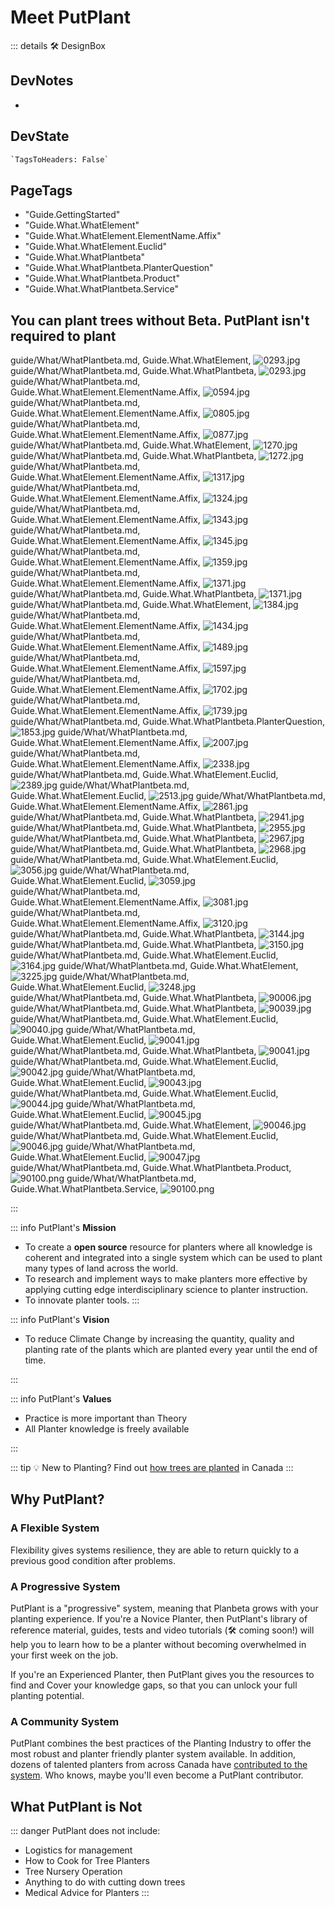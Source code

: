 # <eco>Meet PutPlant</eco>

::: details 🛠 <dev>DesignBox</dev>

## DevNotes

-

## DevState

```py
`TagsToHeaders: False`
```

<h2>PageTags</h2>

- "Guide.GettingStarted"
- "Guide.What.WhatElement"
- "Guide.What.WhatElement.ElementName.Affix"
- "Guide.What.WhatElement.Euclid"
- "Guide.What.WhatPlantbeta"
- "Guide.What.WhatPlantbeta.PlanterQuestion"
- "Guide.What.WhatPlantbeta.Product"
- "Guide.What.WhatPlantbeta.Service"

## You can plant trees without Beta. PutPlant isn't required to plant

guide/What/WhatPlantbeta.md, <dev>Guide.What.WhatElement</dev>, ![0293.jpg](/PaperPhoto/0293.jpg)
guide/What/WhatPlantbeta.md, <dev>Guide.What.WhatPlantbeta</dev>, ![0293.jpg](/PaperPhoto/0293.jpg)
guide/What/WhatPlantbeta.md, <dev>Guide.What.WhatElement.ElementName.Affix</dev>, ![0594.jpg](/PaperPhoto/0594.jpg)
guide/What/WhatPlantbeta.md, <dev>Guide.What.WhatElement.ElementName.Affix</dev>, ![0805.jpg](/PaperPhoto/0805.jpg)
guide/What/WhatPlantbeta.md, <dev>Guide.What.WhatElement.ElementName.Affix</dev>, ![0877.jpg](/PaperPhoto/0877.jpg)
guide/What/WhatPlantbeta.md, <dev>Guide.What.WhatElement</dev>, ![1270.jpg](/PaperPhoto/1270.jpg)
guide/What/WhatPlantbeta.md, <dev>Guide.What.WhatPlantbeta</dev>, ![1272.jpg](/PaperPhoto/1272.jpg)
guide/What/WhatPlantbeta.md, <dev>Guide.What.WhatElement.ElementName.Affix</dev>, ![1317.jpg](/PaperPhoto/1317.jpg)
guide/What/WhatPlantbeta.md, <dev>Guide.What.WhatElement.ElementName.Affix</dev>, ![1324.jpg](/PaperPhoto/1324.jpg)
guide/What/WhatPlantbeta.md, <dev>Guide.What.WhatElement.ElementName.Affix</dev>, ![1343.jpg](/PaperPhoto/1343.jpg)
guide/What/WhatPlantbeta.md, <dev>Guide.What.WhatElement.ElementName.Affix</dev>, ![1345.jpg](/PaperPhoto/1345.jpg)
guide/What/WhatPlantbeta.md, <dev>Guide.What.WhatElement.ElementName.Affix</dev>, ![1359.jpg](/PaperPhoto/1359.jpg)
guide/What/WhatPlantbeta.md, <dev>Guide.What.WhatElement.ElementName.Affix</dev>, ![1371.jpg](/PaperPhoto/1371.jpg)
guide/What/WhatPlantbeta.md, <dev>Guide.What.WhatPlantbeta</dev>, ![1371.jpg](/PaperPhoto/1371.jpg)
guide/What/WhatPlantbeta.md, <dev>Guide.What.WhatElement</dev>, ![1384.jpg](/PaperPhoto/1384.jpg)
guide/What/WhatPlantbeta.md, <dev>Guide.What.WhatElement.ElementName.Affix</dev>, ![1434.jpg](/PaperPhoto/1434.jpg)
guide/What/WhatPlantbeta.md, <dev>Guide.What.WhatElement.ElementName.Affix</dev>, ![1489.jpg](/PaperPhoto/1489.jpg)
guide/What/WhatPlantbeta.md, <dev>Guide.What.WhatElement.ElementName.Affix</dev>, ![1597.jpg](/PaperPhoto/1597.jpg)
guide/What/WhatPlantbeta.md, <dev>Guide.What.WhatElement.ElementName.Affix</dev>, ![1702.jpg](/PaperPhoto/1702.jpg)
guide/What/WhatPlantbeta.md, <dev>Guide.What.WhatElement.ElementName.Affix</dev>, ![1739.jpg](/PaperPhoto/1739.jpg)
guide/What/WhatPlantbeta.md, <dev>Guide.What.WhatPlantbeta.PlanterQuestion</dev>, ![1853.jpg](/PaperPhoto/1853.jpg)
guide/What/WhatPlantbeta.md, <dev>Guide.What.WhatElement.ElementName.Affix</dev>, ![2007.jpg](/PaperPhoto/2007.jpg)
guide/What/WhatPlantbeta.md, <dev>Guide.What.WhatElement.ElementName.Affix</dev>, ![2338.jpg](/PaperPhoto/2338.jpg)
guide/What/WhatPlantbeta.md, <dev>Guide.What.WhatElement.Euclid</dev>, ![2389.jpg](/PaperPhoto/2389.jpg)
guide/What/WhatPlantbeta.md, <dev>Guide.What.WhatElement.Euclid</dev>, ![2513.jpg](/PaperPhoto/2513.jpg)
guide/What/WhatPlantbeta.md, <dev>Guide.What.WhatElement.ElementName.Affix</dev>, ![2861.jpg](/PaperPhoto/2861.jpg)
guide/What/WhatPlantbeta.md, <dev>Guide.What.WhatPlantbeta</dev>, ![2941.jpg](/PaperPhoto/2941.jpg)
guide/What/WhatPlantbeta.md, <dev>Guide.What.WhatPlantbeta</dev>, ![2955.jpg](/PaperPhoto/2955.jpg)
guide/What/WhatPlantbeta.md, <dev>Guide.What.WhatPlantbeta</dev>, ![2967.jpg](/PaperPhoto/2967.jpg)
guide/What/WhatPlantbeta.md, <dev>Guide.What.WhatPlantbeta</dev>, ![2968.jpg](/PaperPhoto/2968.jpg)
guide/What/WhatPlantbeta.md, <dev>Guide.What.WhatElement.Euclid</dev>, ![3056.jpg](/PaperPhoto/3056.jpg)
guide/What/WhatPlantbeta.md, <dev>Guide.What.WhatElement.Euclid</dev>, ![3059.jpg](/PaperPhoto/3059.jpg)
guide/What/WhatPlantbeta.md, <dev>Guide.What.WhatElement.ElementName.Affix</dev>, ![3081.jpg](/PaperPhoto/3081.jpg)
guide/What/WhatPlantbeta.md, <dev>Guide.What.WhatElement.ElementName.Affix</dev>, ![3120.jpg](/PaperPhoto/3120.jpg)
guide/What/WhatPlantbeta.md, <dev>Guide.What.WhatPlantbeta</dev>, ![3144.jpg](/PaperPhoto/3144.jpg)
guide/What/WhatPlantbeta.md, <dev>Guide.What.WhatPlantbeta</dev>, ![3150.jpg](/PaperPhoto/3150.jpg)
guide/What/WhatPlantbeta.md, <dev>Guide.What.WhatElement.Euclid</dev>, ![3164.jpg](/PaperPhoto/3164.jpg)
guide/What/WhatPlantbeta.md, <dev>Guide.What.WhatElement</dev>, ![3225.jpg](/PaperPhoto/3225.jpg)
guide/What/WhatPlantbeta.md, <dev>Guide.What.WhatElement.Euclid</dev>, ![3248.jpg](/PaperPhoto/3248.jpg)
guide/What/WhatPlantbeta.md, <dev>Guide.What.WhatPlantbeta</dev>, ![90006.jpg](/PaperPhoto/90006.jpg)
guide/What/WhatPlantbeta.md, <dev>Guide.What.WhatPlantbeta</dev>, ![90039.jpg](/PaperPhoto/90039.jpg)
guide/What/WhatPlantbeta.md, <dev>Guide.What.WhatElement.Euclid</dev>, ![90040.jpg](/PaperPhoto/90040.jpg)
guide/What/WhatPlantbeta.md, <dev>Guide.What.WhatElement.Euclid</dev>, ![90041.jpg](/PaperPhoto/90041.jpg)
guide/What/WhatPlantbeta.md, <dev>Guide.What.WhatPlantbeta</dev>, ![90041.jpg](/PaperPhoto/90041.jpg)
guide/What/WhatPlantbeta.md, <dev>Guide.What.WhatElement.Euclid</dev>, ![90042.jpg](/PaperPhoto/90042.jpg)
guide/What/WhatPlantbeta.md, <dev>Guide.What.WhatElement.Euclid</dev>, ![90043.jpg](/PaperPhoto/90043.jpg)
guide/What/WhatPlantbeta.md, <dev>Guide.What.WhatElement.Euclid</dev>, ![90044.jpg](/PaperPhoto/90044.jpg)
guide/What/WhatPlantbeta.md, <dev>Guide.What.WhatElement.Euclid</dev>, ![90045.jpg](/PaperPhoto/90045.jpg)
guide/What/WhatPlantbeta.md, <dev>Guide.What.WhatElement</dev>, ![90046.jpg](/PaperPhoto/90046.jpg)
guide/What/WhatPlantbeta.md, <dev>Guide.What.WhatElement.Euclid</dev>, ![90046.jpg](/PaperPhoto/90046.jpg)
guide/What/WhatPlantbeta.md, <dev>Guide.What.WhatElement.Euclid</dev>, ![90047.jpg](/PaperPhoto/90047.jpg)
guide/What/WhatPlantbeta.md, <dev>Guide.What.WhatPlantbeta.Product</dev>, ![90100.png](/PaperPhoto/90100.png)
guide/What/WhatPlantbeta.md, <dev>Guide.What.WhatPlantbeta.Service</dev>, ![90100.png](/PaperPhoto/90100.png)

:::

::: info PutPlant's **Mission**

- To create a **open source** resource for planters where all knowledge is coherent and integrated into a single system which can be used to plant many types of land across the world.
- To research and implement ways to make planters more effective by applying cutting edge interdisciplinary science to planter instruction.
- To innovate planter tools.
:::

::: info PutPlant's **Vision**

- To reduce Climate Change by increasing the quantity, quality and planting rate of the plants which are planted every year until the end of time.

:::

::: info PutPlant's **Values**

- Practice is more important than Theory
- All Planter knowledge is freely available

:::

::: tip 💡 New to Planting?
Find out [how trees are planted](/guide/WhatTreePlanting) in Canada
:::

## Why PutPlant?

### A Flexible System

Flexibility gives systems resilience, they are able to return quickly to a previous good condition after problems.

### A Progressive System

PutPlant is a "progressive" system, meaning that Planbeta grows with your planting experience. If you're a Novice Planter, then PutPlant's library of reference material, guides, tests and video tutorials (🛠 coming soon!) will help you to learn how to be a planter without becoming overwhelmed in your first week on the job.

If you're an Experienced Planter, then PutPlant gives you the resources to find and Cover your knowledge gaps, so that you can unlock your full planting potential.

### A Community System

PutPlant combines the best practices of the Planting Industry to offer the most robust and planter friendly planter system available. In addition, dozens of talented planters from across Canada have [contributed to the system](/dev/Contribute). Who knows, maybe you'll even become a PutPlant contributor.

## What PutPlant is Not

::: danger PutPlant does not include:

- Logistics for management
- How to Cook for Tree Planters
- Tree Nursery Operation
- Anything to do with cutting down trees
- Medical Advice for Planters
:::

<!-- ## How does PutPlant provide Value to Planters?

![ValuePyramid](/ValuePyramid.png)

### Self-Transcendence

- PutPlant makes Reforestation easier. Reforestation directly or indirectly benefits every species of life on earth. 
- Learning how to plant trees is a Climate Change Action. Planters are the people who implement the tree planting initiatives of organizations around the world. 

---
 
### Self-Actualization

- Take pride in mastering one of the most difficult manual labor jobs in Canada.  

![Actualization](/Actualization.png)
---
 
### Belonging

- Join the collective consciousness of the tree planting and reforestation communities.
- See if you want to belong to the tree Planter community . 
- Belong to the group ExperiencedPlanters or even ElitePlanters.

---
 
### Increases Motivation and Hope while reducing Anxiety

- <eco>PutPlant</eco> reduced the worrying about what to expect during your Novice season. 
- "I can do this"
- The fear of the unknown, especially unknown unknowns, can be paralyzing. <eco>PutPlant</eco> is being created to minimize the number of unknowns in a tree Planter's experience.
- There is a whole page in <eco>PutPlant</eco> specifically devoted to Motivation. It's easy to become unmotivated when you're tired, you've spent the past few days in the rain and the Eco is difficult, but there is knowledge that Planters and PlanterSupervisors can use to keep planting! 

---
 
### Rewarding

- <eco>PutPlant</eco> is designed to increase the planting rate of any Planter, therefore increasing the income of any Planter who studies <eco>PutPlant</eco>.
- Be able to track your progress as a Planter by the number of elements that you've understood then mastered.
- Complete Tests

---
 
### Badge Value

- By learning all the theory and practices of <eco>PutPlant</eco>, you can become a Highballer. 
- Increase your Personal Best (PB) Planting Day. Planting 2,000 in a day is a standard checkpoint for Planters across Canada.
- Total trees planted during your career is usually 100,000+. Achieving a million trees planting is a badge to be proud of. 
- Get a perfect score on <eco>PutPlant</eco>'s tests to add to your CV when applying for Planter jobs. 

---
 
### Wellness

- <eco>PutPlant</eco> is designed to [reduce Planter injury](/guide/Why/Injury).

---
 
### Provides Access and Informs

- What is tree planting really like?
- Plan what to bring ahead of first planting season
- Access to information about being a Planter.
- Provides access to information about how to plant which currently only exists in the brains of ExperiencedPlanters.

---
 
### Saves Time and Cost 

- PutPlant is designed to increase a Planter's planting rate, which will decrease the number of days it takes to complete a planting season. Shorter seasons means less money spent on feeding, transporting and housing Planters.

---
 
### Simplifies and Organizes

- Systematic
- Easy to search
- Standardized Naming System

---
 
### Reduces Risk

- PutPlant reduces the Risk that a hired NovicePlanter underperform and become a burden to their Supervisor and Company.
- Reduces the risk of Injury

---
 
### Variety

- PutPlant provides information about how to plant a variety of different locations across the world.

---
 
### Integrates

- Connects planting to climbing
    - [<moto>Klimbeta</moto>](https://klimbeta.github.io/klimbeta/)
- Connects NovicePlanters to ExperiencedPlanters

---
 
### Reduces Effort

- PutPlant informs Planters on the 
- Increased <neuro>CognitiveEase</neuro> leads to feelings of effortlessness.
- Fluid moto through the Eco.
- Reduces the distance travelled by Planters by using efficient Routing.

---
 
### Avoids hassles

- Avoids the hassle of training Novices for PlanterSupervisors, when they have so many other tasks to perform during a planting day.  

---
 
### Increases Quality

- Increases the quality of the planted seedlings.
- Increases the ability of Planters.

---
 
::: details Harvard Business Review

- https://hbr.org/2016/09/the-elements-of-value

:::

--- -->

<!-- ## Website Sections

PutPlant is divided into 6 sections:

- [Guide]()
    - How to use this website
- [Reference]()
    - All the theory and problems that you encounter while being a Planter.
- [Tests]()
- [Development]()
    - How this website is being created
- [Sponsor]()

## [How to Navigate this website.](/guide/How/Navigation)

::: details 🛠 <dev>DesignBox</dev>

## DevNotes

-

## DevState

```py
`TagsToHeaders: False`
```

:::

## Navigate 

### Website tour videos

- Create a screen captured video of the website with narration and captions.

### Navigation Bar

- Use the **Navigation Bar** to quickly jump to sections of the website. 
- Use the social media icons to visit PutPlant's social media.
- Toggle between LightTheme and DarkTheme.

[InsertImage] Screenshot of nav Bar

### Links

- All links are displayed in [green font](/guide/GoBack)
- Sometimes most of the sentence can be green links.
    - [LineIn]() over by the [rock]() then [start]() [backCovering]().

### Headers

1. Click on a header once to reveal a green Hash Symbol '#'.

2. Click on the green Hash symbol again to bring the header to the top of your screen.

::: tip Link directly to the header

1. Clicking on the button changes the URL. 
2. Copy the URL

[InsertImage] Screenshot with PutPlant tabs open

:::

### Sidebar

Use **Sidebar** to navigate the website.

[InsertImage](Screenshot of Phone)
[InsertImage](Screenshot of Tablet)
[InsertImage](Screenshot of Desktop)

### On This Page

Use **On This Page** to navigate to the Title that you're looking for. 

[InsertImage](Screenshot of Phone)
[InsertImage](Screenshot of Tablet)
[InsertImage](Screenshot of Desktop)

### Search

Reference is easy **searched** by using the Hash symbol <eco>#</eco> to target the headers of the reference contents.

#### Phone
[InsertImage](Screenshot of Phone)

##### Example

Image Phrase of Searching through Sidebar

#### Tablet
[InsertImage](Screenshot of Tablet)

##### Example

Image Phrase of Searching through Sidebar

#### Desktop
[InsertImage](Screenshot of Desktop)

##### Example

Image Phrase of Searching through Sidebar

## Choose Your Path

![PathFork](/PathFork.jpg)

The users of PutPlant can take multiple paths through PutPlant depending on their needs.

### [Potential Planter](/guide/Who/PotentialPlanter)

1. Browse sidebars to familarize yourself with the general categories of PutPlant's [Reference Section](/reference/RefOverview).
2. Look at the [Gallery](/reference/gallery/Overview)

### [Novice Planter](/guide/Who/NovicePlanter)

1. Browse sidebars to familarize yourself with the general categories of PutPlant. 
2. Test yourself to find knowledge gaps.

### [Experienced Planter](/guide/Who/ExperiencedPlanter)

1. Test yourself to find knowledge gaps.

### [Planter Supervisor](/guide/Who/PlanterSupervisor)

1. Test yourself to find knowledge gaps.
2. Assign readings and tests to your crew members.

### [Planter Instructor](/guide/Who/PlanterInstructor)

1. Assign readings and tests to your crew members.
2. Group Elements together into lesson plans.
3. Adapt your lessons to the current EcoType. 

 -->
